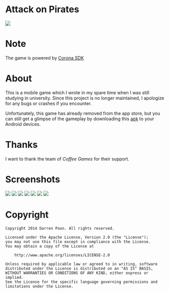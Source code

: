 Attack on Pirates
=================

![](screenshot/game.gif)

Note
============
The game is powered by [Corona SDK](https://coronalabs.com/products/corona-sdk/)

About
============
This is a mobile game which I wrote in my spare time when I was still studying in university. Since this project is no longer maintained, I apologize for any bugs or crashes if you encounter.

Unfortunately, this game has already removed from the app store, but you can still get a glimpse of the gameplay by downloading this [apk](sample.apk) to your Android devices.

Thanks
============
I want to thank the team of *Coffee Games* for their support.

Screenshots
============
![](screenshot/welcome.png)
![](screenshot/home.png)
![](screenshot/luckydraw.png)
![](screenshot/map.png)
![](screenshot/game.png)
![](screenshot/result.png)
![](screenshot/shop.png)

Copyright
============

    Copyright 2014 Darren Poon. All rights reserved.

    Licensed under the Apache License, Version 2.0 (the "License");
    you may not use this file except in compliance with the License.
    You may obtain a copy of the License at

        http://www.apache.org/licenses/LICENSE-2.0

    Unless required by applicable law or agreed to in writing, software
    distributed under the License is distributed on an "AS IS" BASIS,
    WITHOUT WARRANTIES OR CONDITIONS OF ANY KIND, either express or implied.
    See the License for the specific language governing permissions and
    limitations under the License.